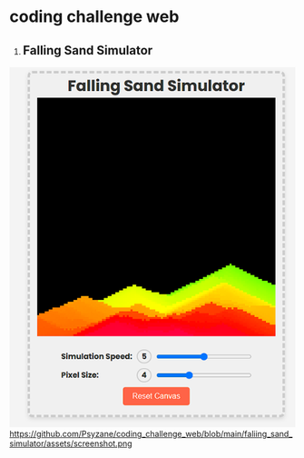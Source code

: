 # coding challenge web

1. ## Falling Sand Simulator
![Falling Sand Simulator Screenshot](faliing_sand_simulator/assets/screenshot.png)
https://github.com/Psyzane/coding_challenge_web/blob/main/faliing_sand_simulator/assets/screenshot.png

